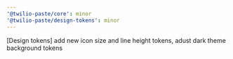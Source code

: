 ```yaml
---
'@twilio-paste/core': minor
'@twilio-paste/design-tokens': minor
---
```


[Design tokens] add new icon size and line height tokens, adust dark theme background tokens
